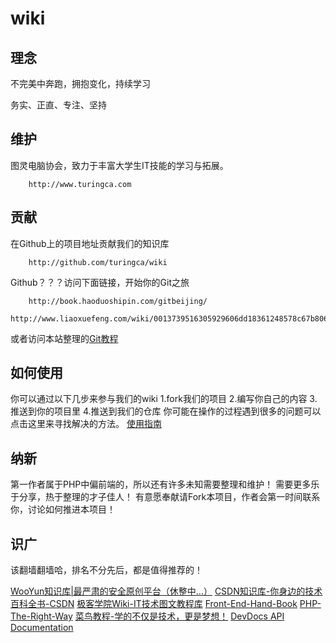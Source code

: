 wiki
====

理念
----

不完美中奔跑，拥抱变化，持续学习

务实、正直、专注、坚持

维护
----

图灵电脑协会，致力于丰富大学生IT技能的学习与拓展。
```
    http://www.turingca.com
```

贡献
-----

在Github上的项目地址贡献我们的知识库
```
    http://github.com/turingca/wiki
```    
Github？？？访问下面链接，开始你的Git之旅
```
    http://book.haoduoshipin.com/gitbeijing/
    http://www.liaoxuefeng.com/wiki/0013739516305929606dd18361248578c67b8067c8c017b000/
```   
或者访问本站整理的[Git教程](platform/Git.md) 


如何使用
----
你可以通过以下几步来参与我们的wiki
1.fork我们的项目
2.编写你自己的内容
3.推送到你的项目里
4.推送到我们的仓库
你可能在操作的过程遇到很多的问题可以点击这里来寻找解决的方法。
[使用指南](http://wiki.turingca.com/#!FAQ.md)   

 
纳新
-----

第一作者属于PHP中偏前端的，所以还有许多未知需要整理和维护！
需要更多乐于分享，热于整理的才子佳人！
有意愿奉献请Fork本项目，作者会第一时间联系你，讨论如何推进本项目！

识广
----

该翻墙翻墙哈，排名不分先后，都是值得推荐的！

[WooYun知识库|最严肃的安全原创平台（休整中...）](http://drops.wooyun.org/)
[CSDN知识库-你身边的技术百科全书-CSDN](http://lib.csdn.net/)
[极客学院Wiki-IT技术图文教程库](http://wiki.jikexueyuan.com/)
[Front-End-Hand-Book](http://www.frontendhandbook.com/)
[PHP-The-Right-Way](http://www.phptherightway.com/)
[菜鸟教程-学的不仅是技术，更是梦想！](http://www.runoob.com/)
[DevDocs API Documentation](http://devdocs.io/)

